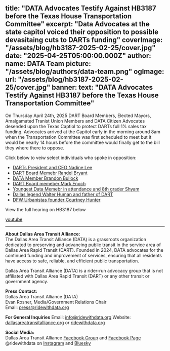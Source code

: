 title: "DATA Advocates Testify Against HB3187 before the Texas House Transportation Committee"
excerpt: "Data Advocates at the state capitol voiced their opposition to possible devasitaing cuts to DARTs funding"
coverImage: "/assets/blog/hb3187-2025-02-25/cover.jpg"
date: "2025-04-25T05:00:00.000Z"
author:
  name: DATA Team
  picture: "/assets/blog/authors/data-team.png"
ogImage:
  url: "/assets/blog/hb3187-2025-02-25/cover.jpg"
banner: 
  text: "DATA Advocates Testify Against HB3187 before the Texas House Transportation Committee"
---

On Thursday April 24th, 2025 DART Board Members, Elected Mayors, Amalgamated Tranist Union Members and DATA Citizen Advocates desended upon the Texas Captiol to protect DARTs full 1% sales tax funding. Advocates arrived at the Capitol early in the morning around 8am when the Transportation Committee was first scheduled to meet but it would be nearly 14 hours before the committee would finally get to the bill they where there to oppose.



Click below to veiw select individuals who spoke in opposition:
- [DARTs President and CEO Nadine Lee](https://www.youtube.com/watch?v=j9yiPQIkzWI&t=955s)
- [DART Board Memebr Randel Bryant](https://www.youtube.com/watch?v=j9yiPQIkzWI&t=5634s)
- [DATA Member Brandon Bullock](https://www.youtube.com/watch?v=j9yiPQIkzWI&t=5841s)
- [DART Board memeber Mark Enoch](https://www.youtube.com/watch?v=j9yiPQIkzWI&t=6969s)
- [Youngest Data Memebr in attendance and 8th grader Shyam](https://www.youtube.com/watch?v=j9yiPQIkzWI&t=8247s)
- [Dallas legend Walter Human and father of DART](https://www.youtube.com/watch?v=j9yiPQIkzWI&t=8626s)
- [DFW Urbanistas founder Courtney Hunter](https://www.youtube.com/watch?v=j9yiPQIkzWI&t=9066s)

View the full hearing on HB3187 below

[youtube](https://www.youtube.com/watch?v=j9yiPQIkzWI)

---

**About Dallas Area Transit Alliance:**  
The Dallas Area Transit Alliance (DATA) is a grassroots organization dedicated to preserving and advancing public transit in the service area of Dallas Area Rapid Transit (DART). Founded in 2024, DATA advocates for the continued funding and improvement of services, ensuring that all residents have access to safe, reliable, and efficient public transportation.  

Dallas Area Transit Alliance (DATA) is a rider-run advocacy group that is not affiliated with Dallas Area Rapid Transit (DART) or any other transit or government agency.  

**Press Contact:**  
Dallas Area Transit Alliance (DATA)  
Evan Rosner, Media/Government Relations Chair    
Email: [press@ridewithdata.org](mailto:press@ridewithdata.org)  

**For General Inquiries**
Email: [info@ridewithdata.org](mailto:info@ridewithdata.org)
Website: [dallasareatransitalliance.org](https://dallasareatransitalliance.org) or [ridewithdata.org](https://ridewithdata.org)  

**Social Media:**  
Dallas Area Transit Alliance [Facebook Group](https://www.facebook.com/groups/7092451177524504) and [Facebook Page](https://www.facebook.com/profile.php?id=61563559341185)  
@ridewithdata on [Instagram](https://instagram.com/ridewithdata) and [Bluesky](https://bsky.app/profile/ridewithdata.org) 
